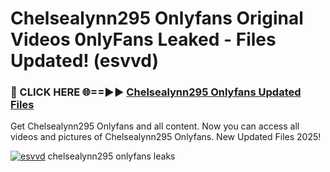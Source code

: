 # Chelsealynn295 Onlyfans Original Videos 0nlyFans Leaked - Files Updated! (esvvd)

<h3>🔴 CLICK HERE 🌐==►► <a href="https://tinyurl.com/2wckxsce" rel="nofollow">Chelsealynn295 Onlyfans Updated Files</a></h3>

Get Chelsealynn295 Onlyfans and all content. Now you can access all videos and pictures of Chelsealynn295 Onlyfans. New Updated Files 2025!

[![esvvd](https://i.imgur.com/AFduVYN.gif)](https://tinyurl.com/2wckxsce)
chelsealynn295 onlyfans leaks